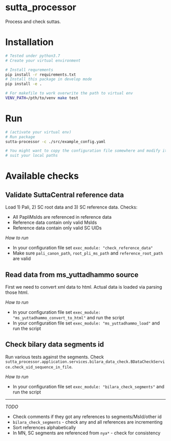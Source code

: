 # sutta_processor

Process and check suttas.

# Installation

```bash
# Tested under python3.7
# Create your virtual environment

# Install requrements
pip install -r requirements.txt
# Install this package in develop mode
pip install -e .

# For makefile to work overwrite the path to virtual env
VENV_PATH=/pth/to/venv make test
```

# Run
```bash
# (activate your virtual env)
# Run package
sutta-processor -c ./src/example_config.yaml

# You might want to copy the configuration file somewhere and modify it to
# suit your local paths
```

# Available checks
## Validate SuttaCentral reference data
Load 1) Pali, 2) SC root data and 3) SC reference data. Checks:
* All PapliMsIds are referenced in reference data
* Reference data contain only valid MsIds
* Reference data contain only valid SC UIDs

*How to run*
* In your configuration file set `exec_module: "check_reference_data"`
* Make sure `pali_canon_path`, `root_pli_ms_path` and `reference_root_path` are valid


## Read data from ms_yuttadhammo source
First we need to convert xml data to html. Actual data is loaded via parsing those html.

*How to run*
* In your configuration file set `exec_module: "ms_yuttadhammo_convert_to_html"` and run the script
* In your configuration file set `exec_module: "ms_yuttadhammo_load"` and run the script

## Check bilary data segments id
Run various tests against the segments. Check `sutta_processor.application.services.bilara_data_check.BDataCheckService.check_uid_sequence_in_file`.

*How to run*
* In your configuration file set `exec_module: "bilara_check_segments"` and run the script

---
*TODO*
* Check comments if they got any references to segments/MsId/other id
* `bilara_check_segments` - check any and all references are incrementing
* Sort references alphabetically
* In MN, SC segments are referenced from `nya*` - check for consistency
